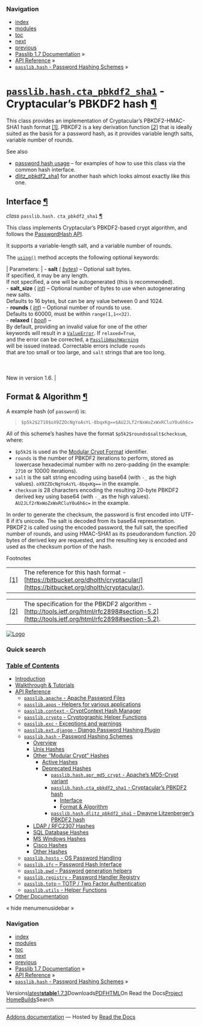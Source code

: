 <!-- Source: https://passlib.readthedocs.io/en/stable/lib/passlib.hash.cta_pbkdf2_sha1.html -->

### Navigation

- [index](https://passlib.readthedocs.io/en/stable/genindex.html "General Index")
- [modules](https://passlib.readthedocs.io/en/stable/py-modindex.html "Python Module Index")
- [toc](https://passlib.readthedocs.io/en/stable/contents.html "Table Of Contents")
- [next](https://passlib.readthedocs.io/en/stable/lib/passlib.hash.dlitz_pbkdf2_sha1.html "passlib.hash.dlitz_pbkdf2_sha1 - Dwayne Litzenberger’s PBKDF2 hash")
- [previous](https://passlib.readthedocs.io/en/stable/lib/passlib.hash.apr_md5_crypt.html "passlib.hash.apr_md5_crypt - Apache’s MD5-Crypt variant")
- [Passlib 1.7 Documentation](https://passlib.readthedocs.io/en/stable/index.html) »
- [API Reference](https://passlib.readthedocs.io/en/stable/lib/index.html) »
- [`passlib.hash` \- Password Hashing Schemes](https://passlib.readthedocs.io/en/stable/lib/passlib.hash.html) »

# [`passlib.hash.cta_pbkdf2_sha1`](https://passlib.readthedocs.io/en/stable/lib/passlib.hash.cta_pbkdf2_sha1.html\#passlib.hash.cta_pbkdf2_sha1 "passlib.hash.cta_pbkdf2_sha1") \- Cryptacular’s PBKDF2 hash [¶](https://passlib.readthedocs.io/en/stable/lib/passlib.hash.cta_pbkdf2_sha1.html\#passlib-hash-cta-pbkdf2-sha1-cryptacular-s-pbkdf2-hash "Permalink to this headline")

This class provides an implementation of Cryptacular’s
PBKDF2-HMAC-SHA1 hash format [\[1\]](https://passlib.readthedocs.io/en/stable/lib/passlib.hash.cta_pbkdf2_sha1.html#cta). PBKDF2 is a key derivation function [\[2\]](https://passlib.readthedocs.io/en/stable/lib/passlib.hash.cta_pbkdf2_sha1.html#pbkdf2)
that is ideally suited as the basis for a password hash, as it provides
variable length salts, variable number of rounds.

See also

- [password hash usage](https://passlib.readthedocs.io/en/stable/narr/hash-tutorial.html#password-hash-examples) –
for examples of how to use this class via the common hash interface.
- [dlitz\_pbkdf2\_sha1](https://passlib.readthedocs.io/en/stable/lib/passlib.hash.dlitz_pbkdf2_sha1.html)
for another hash which looks almost exactly like this one.

## Interface [¶](https://passlib.readthedocs.io/en/stable/lib/passlib.hash.cta_pbkdf2_sha1.html\#interface "Permalink to this headline")

_class_ `passlib.hash.` `cta_pbkdf2_sha1` [¶](https://passlib.readthedocs.io/en/stable/lib/passlib.hash.cta_pbkdf2_sha1.html#passlib.hash.cta_pbkdf2_sha1 "Permalink to this definition")

This class implements Cryptacular’s PBKDF2-based crypt algorithm, and follows the [PasswordHash API](https://passlib.readthedocs.io/en/stable/lib/passlib.ifc.html#password-hash-api).

It supports a variable-length salt, and a variable number of rounds.

The [`using()`](https://passlib.readthedocs.io/en/stable/lib/passlib.ifc.html#passlib.ifc.PasswordHash.using "passlib.ifc.PasswordHash.using") method accepts the following optional keywords:

| Parameters: | - **salt** ( [_bytes_](https://docs.python.org/3/library/stdtypes.html#bytes "(in Python v3.9)")) – Optional salt bytes.<br>  If specified, it may be any length.<br>  If not specified, a one will be autogenerated (this is recommended).<br>- **salt\_size** ( [_int_](https://docs.python.org/3/library/functions.html#int "(in Python v3.9)")) – Optional number of bytes to use when autogenerating new salts.<br>  Defaults to 16 bytes, but can be any value between 0 and 1024.<br>- **rounds** ( [_int_](https://docs.python.org/3/library/functions.html#int "(in Python v3.9)")) – Optional number of rounds to use.<br>  Defaults to 60000, must be within `range(1,1<<32)`.<br>- **relaxed** ( [_bool_](https://docs.python.org/3/library/functions.html#bool "(in Python v3.9)")) – <br>  By default, providing an invalid value for one of the other<br>  keywords will result in a [`ValueError`](https://docs.python.org/3/library/exceptions.html#ValueError "(in Python v3.9)"). If `relaxed=True`,<br>  and the error can be corrected, a [`PasslibHashWarning`](https://passlib.readthedocs.io/en/stable/lib/passlib.exc.html#passlib.exc.PasslibHashWarning "passlib.exc.PasslibHashWarning")<br>  will be issued instead. Correctable errors include `rounds`<br>  that are too small or too large, and `salt` strings that are too long.<br>  <br>  <br>  <br>  New in version 1.6. |

## Format & Algorithm [¶](https://passlib.readthedocs.io/en/stable/lib/passlib.hash.cta_pbkdf2_sha1.html\#format-algorithm "Permalink to this headline")

A example hash (of `password`) is:

> `$p5k2$2710$oX9ZZOcNgYoAsYL-8bqxKg==$AU2JLf2rNxWoZxWxRCluY0u6h6c=`

All of this scheme’s hashes have the format `$p5k2$rounds$salt$checksum`,
where:

- `$p5k2$` is used as the [Modular Crypt Format](https://passlib.readthedocs.io/en/stable/modular_crypt_format.html#modular-crypt-format) identifier.
- `rounds` is the number of PBKDF2 iterations to perform,
stored as lowercase hexadecimal number with no zero-padding (in the example: `2710` or 10000 iterations).
- `salt` is the salt string encoding using
base64 (with `-_` as the high values).
`oX9ZZOcNgYoAsYL-8bqxKg==` in the example.
- `checksum` is 28 characters encoding
the resulting 20-byte PBKDF2 derived key using
base64 (with `-_` as the high values).
`AU2JLf2rNxWoZxWxRCluY0u6h6c=` in the example.

In order to generate the checksum, the password is first encoded into UTF-8 if it’s unicode.
The salt is decoded from its base64 representation.
PBKDF2 is called using the encoded password, the full salt,
the specified number of rounds, and using HMAC-SHA1 as its pseudorandom function.
20 bytes of derived key are requested, and the resulting key is encoded and used
as the checksum portion of the hash.

Footnotes

|     |     |
| --- | --- |
| [\[1\]](https://passlib.readthedocs.io/en/stable/lib/passlib.hash.cta_pbkdf2_sha1.html#id1) | The reference for this hash format - [https://bitbucket.org/dholth/cryptacular/](https://bitbucket.org/dholth/cryptacular/). |

|     |     |
| --- | --- |
| [\[2\]](https://passlib.readthedocs.io/en/stable/lib/passlib.hash.cta_pbkdf2_sha1.html#id2) | The specification for the PBKDF2 algorithm - [http://tools.ietf.org/html/rfc2898#section-5.2](http://tools.ietf.org/html/rfc2898#section-5.2). |

[![Logo](https://passlib.readthedocs.io/en/stable/_static/masthead.png)](https://passlib.readthedocs.io/en/stable/index.html "index")

### Quick search

### [Table of Contents](https://passlib.readthedocs.io/en/stable/contents.html)

- [Introduction](https://passlib.readthedocs.io/en/stable/index.html)
- [Walkthrough & Tutorials](https://passlib.readthedocs.io/en/stable/narr/index.html)
- [API Reference](https://passlib.readthedocs.io/en/stable/lib/index.html)
  - [`passlib.apache` \- Apache Password Files](https://passlib.readthedocs.io/en/stable/lib/passlib.apache.html)
  - [`passlib.apps` \- Helpers for various applications](https://passlib.readthedocs.io/en/stable/lib/passlib.apps.html)
  - [`passlib.context` \- CryptContext Hash Manager](https://passlib.readthedocs.io/en/stable/lib/passlib.context.html)
  - [`passlib.crypto` \- Cryptographic Helper Functions](https://passlib.readthedocs.io/en/stable/lib/passlib.crypto.html)
  - [`passlib.exc` \- Exceptions and warnings](https://passlib.readthedocs.io/en/stable/lib/passlib.exc.html)
  - [`passlib.ext.django` \- Django Password Hashing Plugin](https://passlib.readthedocs.io/en/stable/lib/passlib.ext.django.html)
  - [`passlib.hash` \- Password Hashing Schemes](https://passlib.readthedocs.io/en/stable/lib/passlib.hash.html)
    - [Overview](https://passlib.readthedocs.io/en/stable/lib/passlib.hash.html#overview)
    - [Unix Hashes](https://passlib.readthedocs.io/en/stable/lib/passlib.hash.html#unix-hashes)
    - [Other “Modular Crypt” Hashes](https://passlib.readthedocs.io/en/stable/lib/passlib.hash.html#other-modular-crypt-hashes)
      - [Active Hashes](https://passlib.readthedocs.io/en/stable/lib/passlib.hash.html#active-hashes)
      - [Deprecated Hashes](https://passlib.readthedocs.io/en/stable/lib/passlib.hash.html#deprecated-hashes)
        - [`passlib.hash.apr_md5_crypt` \- Apache’s MD5-Crypt variant](https://passlib.readthedocs.io/en/stable/lib/passlib.hash.apr_md5_crypt.html)
        - [`passlib.hash.cta_pbkdf2_sha1` \- Cryptacular’s PBKDF2 hash](https://passlib.readthedocs.io/en/stable/lib/passlib.hash.cta_pbkdf2_sha1.html#)
          - [Interface](https://passlib.readthedocs.io/en/stable/lib/passlib.hash.cta_pbkdf2_sha1.html#interface)
          - [Format & Algorithm](https://passlib.readthedocs.io/en/stable/lib/passlib.hash.cta_pbkdf2_sha1.html#format-algorithm)
        - [`passlib.hash.dlitz_pbkdf2_sha1` \- Dwayne Litzenberger’s PBKDF2 hash](https://passlib.readthedocs.io/en/stable/lib/passlib.hash.dlitz_pbkdf2_sha1.html)
    - [LDAP / RFC2307 Hashes](https://passlib.readthedocs.io/en/stable/lib/passlib.hash.html#ldap-rfc2307-hashes)
    - [SQL Database Hashes](https://passlib.readthedocs.io/en/stable/lib/passlib.hash.html#sql-database-hashes)
    - [MS Windows Hashes](https://passlib.readthedocs.io/en/stable/lib/passlib.hash.html#ms-windows-hashes)
    - [Cisco Hashes](https://passlib.readthedocs.io/en/stable/lib/passlib.hash.html#cisco-hashes)
    - [Other Hashes](https://passlib.readthedocs.io/en/stable/lib/passlib.hash.html#other-hashes)
  - [`passlib.hosts` \- OS Password Handling](https://passlib.readthedocs.io/en/stable/lib/passlib.hosts.html)
  - [`passlib.ifc` – Password Hash Interface](https://passlib.readthedocs.io/en/stable/lib/passlib.ifc.html)
  - [`passlib.pwd` – Password generation helpers](https://passlib.readthedocs.io/en/stable/lib/passlib.pwd.html)
  - [`passlib.registry` \- Password Handler Registry](https://passlib.readthedocs.io/en/stable/lib/passlib.registry.html)
  - [`passlib.totp` – TOTP / Two Factor Authentication](https://passlib.readthedocs.io/en/stable/lib/passlib.totp.html)
  - [`passlib.utils` \- Helper Functions](https://passlib.readthedocs.io/en/stable/lib/passlib.utils.html)
- [Other Documentation](https://passlib.readthedocs.io/en/stable/other.html)

«
hide menumenusidebar
»


### Navigation

- [index](https://passlib.readthedocs.io/en/stable/genindex.html "General Index")
- [modules](https://passlib.readthedocs.io/en/stable/py-modindex.html "Python Module Index")
- [toc](https://passlib.readthedocs.io/en/stable/contents.html "Table Of Contents")
- [next](https://passlib.readthedocs.io/en/stable/lib/passlib.hash.dlitz_pbkdf2_sha1.html "passlib.hash.dlitz_pbkdf2_sha1 - Dwayne Litzenberger’s PBKDF2 hash")
- [previous](https://passlib.readthedocs.io/en/stable/lib/passlib.hash.apr_md5_crypt.html "passlib.hash.apr_md5_crypt - Apache’s MD5-Crypt variant")
- [Passlib 1.7 Documentation](https://passlib.readthedocs.io/en/stable/index.html) »
- [API Reference](https://passlib.readthedocs.io/en/stable/lib/index.html) »
- [`passlib.hash` \- Password Hashing Schemes](https://passlib.readthedocs.io/en/stable/lib/passlib.hash.html) »

Versions[latest](https://passlib.readthedocs.io/en/latest/lib/passlib.hash.cta_pbkdf2_sha1.html)**[stable](https://passlib.readthedocs.io/en/stable/lib/passlib.hash.cta_pbkdf2_sha1.html)**[1.7.3](https://passlib.readthedocs.io/en/1.7.3/lib/passlib.hash.cta_pbkdf2_sha1.html)Downloads[PDF](https://passlib.readthedocs.io/_/downloads/en/stable/pdf/)[HTML](https://passlib.readthedocs.io/_/downloads/en/stable/htmlzip/)On Read the Docs[Project Home](https://app.readthedocs.org/projects/passlib/?utm_source=passlib&utm_content=flyout)[Builds](https://app.readthedocs.org/projects/passlib/builds/?utm_source=passlib&utm_content=flyout)Search

* * *

[Addons documentation](https://docs.readthedocs.io/page/addons.html?utm_source=passlib&utm_content=flyout) ― Hosted by
[Read the Docs](https://about.readthedocs.com/?utm_source=passlib&utm_content=flyout)
